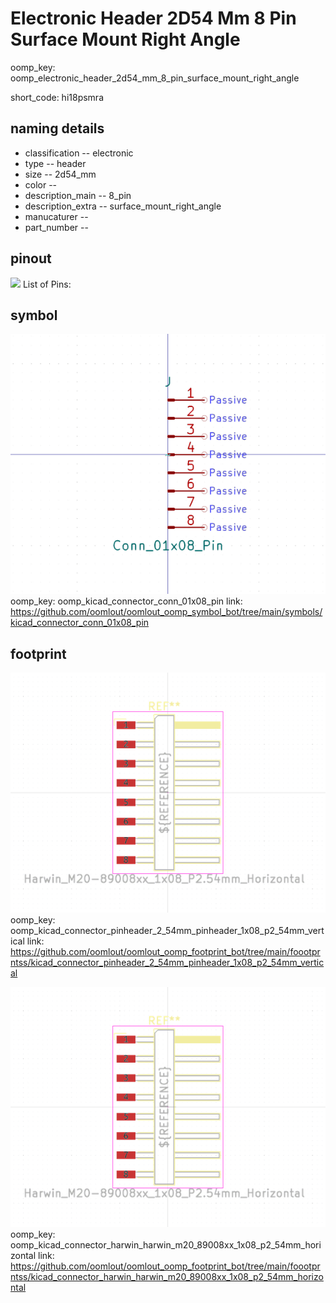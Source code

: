# Electronic Header 2D54 Mm 8 Pin Surface Mount Right Angle
oomp_key: oomp_electronic_header_2d54_mm_8_pin_surface_mount_right_angle  

short_code: hi18psmra
## naming details
* classification -- electronic
* type -- header
* size -- 2d54_mm
* color -- 
* description_main -- 8_pin
* description_extra -- surface_mount_right_angle
* manucaturer -- 
* part_number -- 
## pinout
![](working_pinout_600.png)
List of Pins:

## symbol

![](symbol/0/working/working_600.png)
oomp_key: oomp_kicad_connector_conn_01x08_pin
link: https://github.com/oomlout/oomlout_oomp_symbol_bot/tree/main/symbols/kicad_connector_conn_01x08_pin


## footprint

![](footprint/0/working/working_600.png)
oomp_key: oomp_kicad_connector_pinheader_2_54mm_pinheader_1x08_p2_54mm_vertical
link: https://github.com/oomlout/oomlout_oomp_footprint_bot/tree/main/foootprntss/kicad_connector_pinheader_2_54mm_pinheader_1x08_p2_54mm_vertical

![](footprint/0/working/working_600.png)
oomp_key: oomp_kicad_connector_harwin_harwin_m20_89008xx_1x08_p2_54mm_horizontal
link: https://github.com/oomlout/oomlout_oomp_footprint_bot/tree/main/foootprntss/kicad_connector_harwin_harwin_m20_89008xx_1x08_p2_54mm_horizontal
